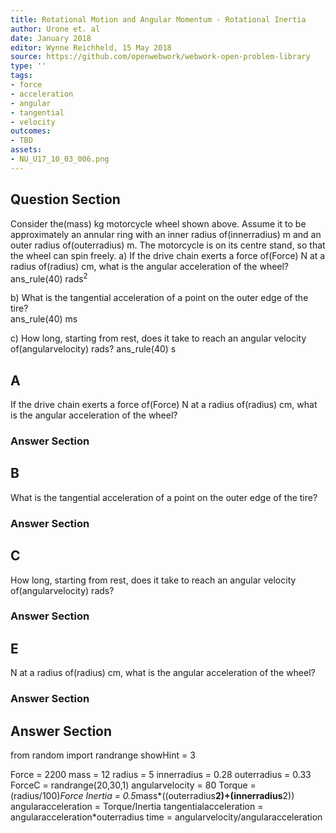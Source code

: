 ```yaml
---
title: Rotational Motion and Angular Momentum - Rotational Inertia
author: Urone et. al
date: January 2018
editor: Wynne Reichheld, 15 May 2018
source: https://github.com/openwebwork/webwork-open-problem-library
type: ''
tags:
- force
- acceleration
- angular
- tangential
- velocity
outcomes:
- TBD
assets:
- NU_U17_10_03_006.png
---
```


## Question Section 

Consider the(mass) kg motorcycle wheel shown above. Assume it to be
approximately an annular ring with an inner radius of(innerradius) m and an outer radius of(outerradius) m. The motorcycle is on its centre stand, so that the wheel can spin freely. 
a) If the drive chain exerts a force of(Force) N at a radius of(radius) cm, what is the angular acceleration of the wheel? 
ans_rule(40) rads<sup>2<sup>
 
b) What is the tangential acceleration of a point on the outer edge of the tire?  
ans_rule(40) ms
 
c) How long, starting from rest, does it take to reach an angular velocity of(angularvelocity) rads?
ans_rule(40) s
## A
If the drive chain exerts a force of(Force) N at a radius of(radius) cm, what is the angular acceleration of the wheel? 
### Answer Section
## B
What is the tangential acceleration of a point on the outer edge of the tire?  
### Answer Section
## C
How long, starting from rest, does it take to reach an angular velocity of(angularvelocity) rads?
### Answer Section
## E
N at a radius of(radius) cm, what is the angular acceleration of the wheel? 
### Answer Section


## Answer Section

from random import randrange
showHint = 3

Force = 2200
mass = 12
radius = 5
innerradius = 0.28
outerradius = 0.33
ForceC = randrange(20,30,1)
angularvelocity = 80
Torque = (radius/100)*Force
Inertia = 0.5*mass*((outerradius**2)+(innerradius**2))
angularacceleration = Torque/Inertia
tangentialacceleration = angularacceleration*outerradius
time = angularvelocity/angularacceleration